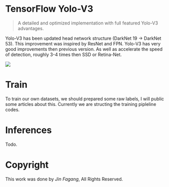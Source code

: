 # TensorFlow Yolo-V3

> A detailed and optimized implementation with full featured Yolo-V3 advantages. 

Yolo-V3 has been updated head network structure (DarkNet 19 -> DarkNet 53). This improvement was inspired by ResNet and FPN. Yolo-V3 has very good improvements then previous version. As well as accelerate the speed of detection, roughly 3-4 times then SSD or Retina-Net.

![](https://i.loli.net/2018/07/05/5b3dba5f613d1.jpeg)

# Train
To train our own datasets, we should prepared some raw labels, I will public some articles about this. Currently we are structing the training pipleline codes.

# Inferences
Todo.

# Copyright
This work was done by *Jin Fagang*, All Rights Reserved.